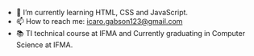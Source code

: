 - 🌱 I’m currently learning HTML, CSS and JavaScript.
- 📫 How to reach me: icaro.gabson123@gmail.com
- 📚 TI technical course at IFMA and Currently graduating in Computer Science at IFMA.
